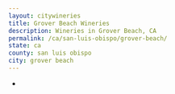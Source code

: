 ```yaml
---
layout: citywineries
title: Grover Beach Wineries
description: Wineries in Grover Beach, CA
permalink: /ca/san-luis-obispo/grover-beach/
state: ca
county: san luis obispo
city: grover beach
---
```

-
